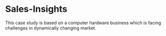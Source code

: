 # Sales-Insights
This case study is based on a computer hardware business which is facing challenges in dynamically changing market.
